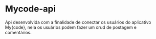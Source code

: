 # Mycode-api

Api desenvolvida com a finalidade de conectar os usuários do aplicativo My{code}, nela os usuários podem fazer um crud de postagem e comentários.
